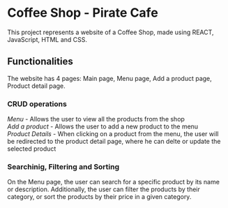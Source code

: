 # Coffee Shop - Pirate Cafe

This project represents a website of a Coffee Shop, made using REACT, JavaScript, HTML and CSS. 

## Functionalities

The website has 4 pages: Main page, Menu page, Add a product page, Product detail page.

### CRUD operations

_Menu_ - Allows the user to view all the products from the shop \
_Add a product_ - Allows the user to add a new product to the menu \
_Product Details_ - When clicking on a product from the menu, the user will be redirected to the product detail page, where he can delte or update the selected product

### Searchinig, Filtering and Sorting

On the Menu page, the user can search for a specific product by its name or description. Additionally, the user can filter the products by their category, or sort the products by their price in a given category.
